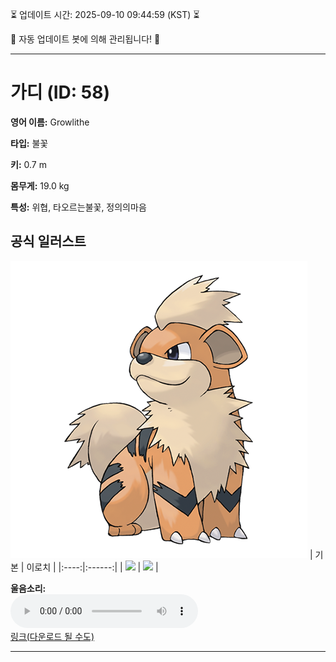 
⏳ 업데이트 시간: 2025-09-10 09:44:59 (KST) ⏳

🤖 자동 업데이트 봇에 의해 관리됩니다! 🤖

---

# 가디 (ID: 58)
**영어 이름:** Growlithe

**타입:** 불꽃

**키:** 0.7 m

**몸무게:** 19.0 kg

**특성:** 위협, 타오르는불꽃, 정의의마음

## 공식 일러스트
![](https://raw.githubusercontent.com/PokeAPI/sprites/master/sprites/pokemon/other/official-artwork/58.png)
| 기본 | 이로치 |
|:----:|:------:|
| <img src="http://play.pokemonshowdown.com/sprites/ani/growlithe.gif" width="200"> | <img src="http://play.pokemonshowdown.com/sprites/ani-shiny/growlithe.gif" width="200"> |

**울음소리:**<br><audio controls src="https://raw.githubusercontent.com/PokeAPI/cries/main/cries/pokemon/latest/58.ogg"></audio><br> [링크(다운로드 될 수도)](https://raw.githubusercontent.com/PokeAPI/cries/main/cries/pokemon/latest/58.ogg)


---
